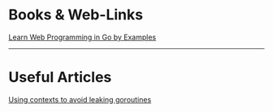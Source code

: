 # Books & Web-Links

[Learn Web Programming in Go by Examples](https://gowebexamples.com/)

***

# Useful Articles

[Using contexts to avoid leaking goroutines](https://rakyll.org/leakingctx/)
